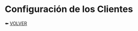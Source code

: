 # Configuración de los Clientes


:arrow_left: [VOLVER](https://github.com/kikeloppez/Wazuh-Monitoring)
